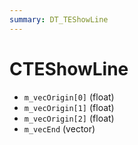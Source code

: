 ```yaml
---
summary: DT_TEShowLine
---
```


# CTEShowLine


* `m_vecOrigin[0]` (float)
* `m_vecOrigin[1]` (float)
* `m_vecOrigin[2]` (float)
* `m_vecEnd` (vector)
